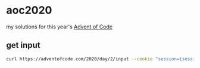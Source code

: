 # aoc2020
my solutions for this year's [Advent of Code](https://adventofcode.com/)

## get input

```bash
curl https://adventofcode.com/2020/day/2/input --cookie "session={session}" > index.txt
```
